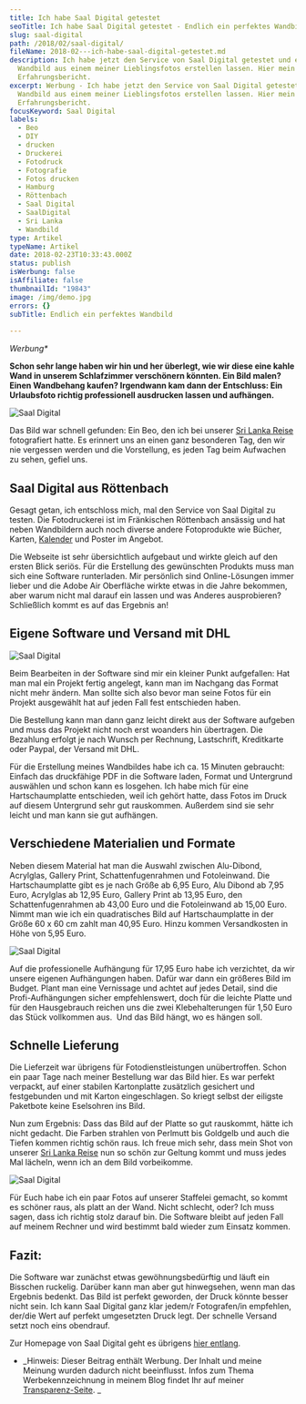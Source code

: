 ```yaml
---
title: Ich habe Saal Digital getestet
seoTitle: Ich habe Saal Digital getestet - Endlich ein perfektes Wandbild
slug: saal-digital
path: /2018/02/saal-digital/
fileName: 2018-02---ich-habe-saal-digital-getestet.md
description: Ich habe jetzt den Service von Saal Digital getestet und ein
  Wandbild aus einem meiner Lieblingsfotos erstellen lassen. Hier mein
  Erfahrungsbericht.
excerpt: Werbung - Ich habe jetzt den Service von Saal Digital getestet und ein
  Wandbild aus einem meiner Lieblingsfotos erstellen lassen. Hier mein
  Erfahrungsbericht.
focusKeyword: Saal Digital
labels:
  - Beo
  - DIY
  - drucken
  - Druckerei
  - Fotodruck
  - Fotografie
  - Fotos drucken
  - Hamburg
  - Röttenbach
  - Saal Digital
  - SaalDigital
  - Sri Lanka
  - Wandbild
type: Artikel
typeName: Artikel
date: 2018-02-23T10:33:43.000Z
status: publish
isWerbung: false
isAffiliate: false
thumbnailId: "19843"
image: /img/demo.jpg
errors: {}
subTitle: Endlich ein perfektes Wandbild
  
---
```


_Werbung\*_

**Schon sehr lange haben wir hin und her überlegt, wie wir diese eine kahle Wand
in unserem Schlafzimmer verschönern könnten. Ein Bild malen? Einen Wandbehang
kaufen? Irgendwann kam dann der Entschluss: Ein Urlaubsfoto richtig
professionell ausdrucken lassen und aufhängen.**

![Saal Digital](http://cardamonchai.com/wp-content/uploads/2018/02/16261603421_1b513bf868_z-300x300.jpg "Das Originalbild")

Das Bild war schnell gefunden: Ein Beo, den ich bei unserer
[Sri Lanka Reise](/2015/09/unterwegs-in-sri-lanka/) fotografiert hatte. Es
erinnert uns an einen ganz besonderen Tag, den wir nie vergessen werden und die
Vorstellung, es jeden Tag beim Aufwachen zu sehen, gefiel uns.

## Saal Digital aus Röttenbach

Gesagt getan, ich entschloss mich, mal den Service von Saal Digital zu testen.
Die Fotodruckerei ist im Fränkischen Röttenbach ansässig und hat neben
Wandbildern auch noch diverse andere Fotoprodukte wie Bücher, Karten,
[Kalender](/2017/11/kartenmacherei/) und Poster im Angebot.

Die Webseite ist sehr übersichtlich aufgebaut und wirkte gleich auf den ersten
Blick seriös. Für die Erstellung des gewünschten Produkts muss man sich eine
Software runterladen. Mir persönlich sind Online-Lösungen immer lieber und die
Adobe Air Oberfläche wirkte etwas in die Jahre bekommen, aber warum nicht mal
darauf ein lassen und was Anderes ausprobieren? Schließlich kommt es auf das
Ergebnis an!

## Eigene Software und Versand mit DHL

![Saal Digital](http://cardamonchai.com/wp-content/uploads/2018/02/38611109260_8df9577056_z-1-300x200.jpg "Das Bild auf unserer Staffelei")

Beim Bearbeiten in der Software sind mir ein kleiner Punkt aufgefallen: Hat man
mal ein Projekt fertig angelegt, kann man im Nachgang das Format nicht mehr
ändern. Man sollte sich also bevor man seine Fotos für ein Projekt ausgewählt
hat auf jeden Fall fest entschieden haben.

Die Bestellung kann man dann ganz leicht direkt aus der Software aufgeben und
muss das Projekt nicht noch erst woanders hin übertragen. Die Bezahlung erfolgt
je nach Wunsch per Rechnung, Lastschrift, Kreditkarte oder Paypal, der Versand
mit DHL.

Für die Erstellung meines Wandbildes habe ich ca. 15 Minuten gebraucht: Einfach
das druckfähige PDF in die Software laden, Format und Untergrund auswählen und
schon kann es losgehen. Ich habe mich für eine Hartschaumplatte entschieden,
weil ich gehört hatte, dass Fotos im Druck auf diesem Untergrund sehr gut
rauskommen. Außerdem sind sie sehr leicht und man kann sie gut aufhängen.

## Verschiedene Materialien und Formate

Neben diesem Material hat man die Auswahl zwischen Alu-Dibond, Acrylglas,
Gallery Print, Schattenfugenrahmen und Fotoleinwand. Die Hartschaumplatte gibt
es je nach Größe ab 6,95 Euro, Alu Dibond ab 7,95 Euro, Acrylglas ab 12,95 Euro,
Gallery Print ab 13,95 Euro, den Schattenfugenrahmen ab 43,00 Euro und die
Fotoleinwand ab 15,00 Euro. Nimmt man wie ich ein quadratisches Bild auf
Hartschaumplatte in der Größe 60 x 60 cm zahlt man 40,95 Euro. Hinzu kommen
Versandkosten in Höhe von 5,95 Euro.

![Saal Digital](http://cardamonchai.com/wp-content/uploads/2018/02/39525980575_f9cf637476_z-1-300x200.jpg "Das Bild auf unserer Staffelei")

Auf die professionelle Aufhängung für 17,95 Euro habe ich verzichtet, da wir
unsere eigenen Aufhängungen haben. Dafür war dann ein größeres Bild im Budget.
Plant man eine Vernissage und achtet auf jedes Detail, sind die
Profi-Aufhängungen sicher empfehlenswert, doch für die leichte Platte und für
den Hausgebrauch reichen uns die zwei Klebehalterungen für 1,50 Euro das Stück
vollkommen aus.  Und das Bild hängt, wo es hängen soll.

## Schnelle Lieferung

Die Lieferzeit war übrigens für Fotodienstleistungen unübertroffen. Schon ein
paar Tage nach meiner Bestellung war das Bild hier. Es war perfekt verpackt, auf
einer stabilen Kartonplatte zusätzlich gesichert und festgebunden und mit Karton
eingeschlagen. So kriegt selbst der eiligste Paketbote keine Eselsohren ins
Bild.

Nun zum Ergebnis: Dass das Bild auf der Platte so gut rauskommt, hätte ich nicht
gedacht. Die Farben strahlen von Perlmutt bis Goldgelb und auch die Tiefen
kommen richtig schön raus. Ich freue mich sehr, dass mein Shot von unserer
[Sri Lanka Reise](/2015/09/unterwegs-in-sri-lanka/) nun so schön zur Geltung
kommt und muss jedes Mal lächeln, wenn ich an dem Bild vorbeikomme.

![Saal Digital](http://cardamonchai.com/wp-content/uploads/2018/02/40377890952_21955bf9cf_z-1-300x200.jpg "Das Bild auf unserer Staffelei")

Für Euch habe ich ein paar Fotos auf unserer Staffelei gemacht, so kommt es
schöner raus, als platt an der Wand. Nicht schlecht, oder? Ich muss sagen, dass
ich richtig stolz darauf bin. Die Software bleibt auf jeden Fall auf meinem
Rechner und wird bestimmt bald wieder zum Einsatz kommen.

## Fazit:

Die Software war zunächst etwas gewöhnungsbedürftig und läuft ein Bisschen
ruckelig. Darüber kann man aber gut hinwegsehen, wenn man das Ergebnis bedenkt.
Das Bild ist perfekt geworden, der Druck könnte besser nicht sein. Ich kann Saal
Digital ganz klar jedem/r Fotografen/in empfehlen, der/die Wert auf perfekt
umgesetzten Druck legt. Der schnelle Versand setzt noch eins obendrauf.

Zur Homepage von Saal Digital geht es übrigens
[hier entlang](https://www.saal-digital.de).

- _Hinweis: Dieser Beitrag enthält Werbung. Der Inhalt und meine Meinung wurden
  dadurch nicht beeinflusst. Infos zum Thema Werbekennzeichnung in meinem Blog
  findet Ihr auf meiner [Transparenz-Seite](/werbung/). _

  